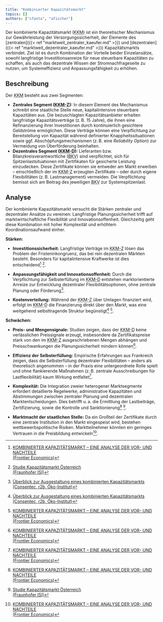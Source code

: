 ```yaml
---
title: "Kombinierter Kapazitätsmarkt"
topics: []
authors: ["sfanta", "afischer"]
---
```


Der kombinierte Kapazitätsmarkt (<abbr title="Kombinierter Kapazitätsmarkt">KKM</abbr>) ist ein theoretischer
Mechanismus zur Gewährleistung der Versorgungssicherheit, der Elemente des
[zentralen]({{< ref "marktweit_zentraler_kaeufer.md" >}}) und
[dezentralen]({{< ref "marktweit_dezentraler_kaeufer.md" >}}) Kapazitätsmarkts verbindet.
Ziel ist es durch Kombination der Vorteile beider Einzelansätze, sowohl langfristige Investitionsanreize für neue
steuerbare Kapazitäten zu schaffen, als auch das dezentrale Wissen der Stromnachfrageseite zu nutzen, um Systemeffizienz
und Anpassungsfähigkeit zu erhöhen.

## Beschreibung

Der <abbr title="Kombinierte Kapazitätsmechanismus">KKM</abbr> besteht aus zwei Segmenten:

- **Zentrales Segment (<abbr title="Zentrales Segment des kombinierten Kapazitätsmarktes">KKM-Z</abbr>):** In diesem Element des Mechanismus schreibt eine staatliche Stelle neue, kapitalintensive steuerbare Kapazitäten aus. Die bezuschlagten Kapazitätsanbieter erhalten langfristige Kapazitätsverträge (z. B. 15 Jahre), die ihnen eine Refinanzierung ihrer Investitionen durch kontinuierlich gesichtere Geldströme ermöglichen. Diese Verträge können eine Verpflichtung zur Bereitstellung von Kapazität während definierter Knappheitssituationen sowie ggf. Abschöpfungsmechanismen (z. B. eine *Reliability Option*) zur Vermeidung von Überförderung beinhalten.
- **Dezentrales Segment (<abbr title="Dezentrales Segment des kombinierten Kapazitätsmarktes">KKM-D</abbr>):** Lieferanten bzw. Bilanzkreisverantwortliche (<abbr title="Lieferanten bzw. Bilanzkreisverantwortliche">BKV</abbr>) sind verpflichtet, sich für Spitzenlastsituationen mit Zertifikaten für gesicherte Leistung einzudecken. Diese Zertifikate können sie entweder am Markt erwerben – einschließlich der im <abbr title="Zentrales Segment des kombinierten Kapazitätsmarktes">KKM-Z</abbr> erzeugten Zertifikate – oder durch eigene Flexibilitäten (z. B. Lastmanagement) vermeiden. Die Verpflichtung bemisst sich am Beitrag des jeweiligen <abbr title="Lieferanten bzw. Bilanzkreisverantwortliche">BKV</abbr> zur Systemspitzenlast.

## Analyse

Der kombinierte Kapazitätsmarkt versucht die Stärken zentraler und dezentraler Ansätze zu vereinen: Langfristige Planungssicherheit trifft auf marktwirtschaftliche Flexibilität und Innovationsoffenheit. Gleichzeitig geht diese Kombination mit hoher Komplexität und erhöhtem Koordinationsaufwand einher.

**Stärken:**

- **Investitionssicherheit:** Langfristige Verträge im <abbr title="Zentrales Segment des kombinierten Kapazitätsmarktes">KKM-Z</abbr> lösen das Problem der Fristeninkongruenz, das bei rein dezentralen Märkten besteht. Besonders für kapitalintensive Kraftwerke ist dies entscheidend[^2] [^3].

- **Anpassungsfähigkeit und Innovationsoffenheit:** Durch die Verpflichtung zur Selbsterfüllung im <abbr title="Dezentrales Segment des kombinierten Kapazitätsmarktes">KKM-D</abbr> entstehen marktorientierte Anreize zur Entwicklung dezentraler Flexibilitätsoptionen, ohne zentrale Planung oder Förderung[^1].

- **Kostenverteilung:** Während der <abbr title="Zentrales Segment des kombinierten Kapazitätsmarktes">KKM-Z</abbr> über Umlagen finanziert wird, erfolgt im <abbr title="Dezentrales Segment des kombinierten Kapazitätsmarktes">KKM-D</abbr> die Finanzierung direkt über den Markt, was eine weitgehend selbsttragende Struktur begünstigt[^1] [^2].

**Schwächen:**

- **Preis- und Mengensignale:** Studien zeigen, dass der <abbr title="Dezentrales Segment des kombinierten Kapazitätsmarktes">KKM-D</abbr> keine verlässlichen Preissignale erzeugt, insbesondere da Zertifikatspreise stark von den im <abbr title="Zentrales Segment des kombinierten Kapazitätsmarktes">KKM-Z</abbr> ausgeschriebenen Mengen abhängen und Preisschwankungen die Planungssicherheit mindern können[^2].

- **Effizienz der Selbsterfüllung:** Empirische Erfahrungen aus Frankreich zeigen, dass die Selbsterfüllung dezentraler Flexibilitäten – anders als theoretisch angenommen – in der Praxis eine untergeordnete Rolle spielt und ohne flankierende Maßnahmen (z. B. zentrale Ausschreibungen für Lastflexibilität) kaum Wirkung entfaltet[^2].

- **Komplexität:** Die Integration zweier heterogener Marktsegmente erfordert detaillierte Regelwerke, administrative Kapazitäten und Abstimmungen zwischen zentraler Planung und dezentralen Marktentscheidungen. Dies betrifft u. a. die Ermittlung der Lastbeiträge, Zertifizierung, sowie die Kontrolle und Sanktionierung[^2] [^3].

- **Marktmacht der staatlichen Stelle:** Da ein Großteil der Zertifikate durch eine zentrale Institution in den Markt eingespeist wird, bestehen wettbewerbspolitische Risiken. Marktteilnehmer könnten ein geringes Vertrauen in die Preisbildung entwickeln[^2].

<!-- Fußnoten -->

[^1]: [Überblick zur Ausgestaltung eines kombinierten Kapazitätsmarkts<br>(Consentec, r2b, Öko-Institut)](https://www.bmwk.de/Redaktion/DE/Downloads/klimaschutz/ag3-inputpapier-kombinierter-kapazitaetsmarkt-kkm.html)

[^2]: [KOMBINIERTER KAPAZITÄTSMARKT – EINE ANALYSE DER VOR- UND NACHTEILE<br>(Frontier Economics)](https://www.frontier-economics.com/media/hqiiv3hf/frontier-economcis-kurzstudie-zum-kombinierten-kapazitaetsmarkt-14-11-2024-stc.pdf)

[^3]: [Studie Kapazitätsmarkt Österreich<br>(Fraunhofer ISI)](https://publica-rest.fraunhofer.de/server/api/core/bitstreams/3eb9e18c-f409-4d98-bc72-f593c28dafbe/content)

